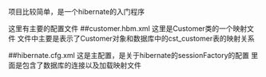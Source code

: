 项目比较简单，是一个hibernate的入门程序

这里有主要的配置文件
##customer.hbm.xml
这里是Customer类的一个映射文件
文件中主要是表示了Customer对象和数据库中的cst_customer表的映射关系

##hibernate.cfg.xml
这是主配置，是关于hibernate的sessionFactory的配置
里面是包含了数据库的连接以及加载映射文件 
